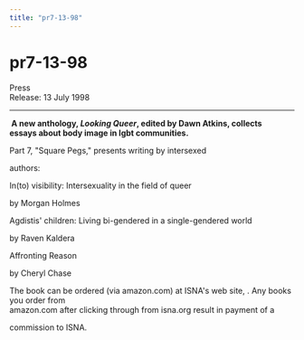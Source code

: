 ```yaml
---
title: "pr7-13-98"
---
```


# pr7-13-98

  
  


  
 Press  
Release: 13 July 1998  
  


* * *

  
  
**&nbsp;A new anthology, _Looking Queer_, edited by Dawn Atkins, collects  
essays about body image in lgbt communities.**</P>  
  


Part 7, "Square Pegs," presents writing by intersexed  
  
authors:

  
  


In(to) visibility: Intersexuality in the field of queer  
  
by Morgan Holmes

  
  


Agdistis' children: Living bi-gendered in a single-gendered world  
  
by Raven Kaldera

  
  


Affronting Reason&nbsp;  
  
by Cheryl Chase

  
  


The book can be ordered (via amazon.com) at ISNA's web site, . Any books you order from  
amazon.com after clicking through from isna.org result in payment of a  
  
commission to ISNA.  
  
&nbsp;